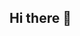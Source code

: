 ## Hi there 👋

<!--
**Sam-Phillemon9493/Sam-Phillemon9493** is a ✨ _special_ ✨ repository because its `README.md` (this file) appears on your GitHub profile.

<a href="https://app.daily.dev/sam_phillemon"><img src="https://api.daily.dev/devcards/v2/vD9lziiFO1OnRstxBF7IC.png?r=0o0&type=default" width="356" alt="Sam Phillemon's Dev Card"/></a>

Here are some ideas to get you started:

- 🔭 I’m currently working on ...
- 🌱 I’m currently learning ...
- 👯 I’m looking to collaborate on ...
- 🤔 I’m looking for help with ...
- 💬 Ask me about ...
- 📫 How to reach me: ...
- 😄 Pronouns: ...
- ⚡ Fun fact: ...
-->
